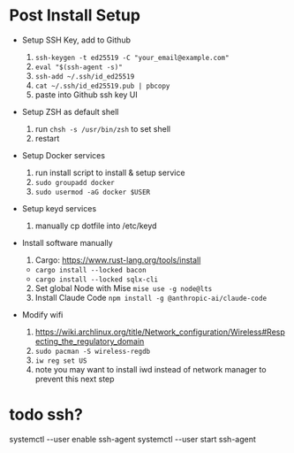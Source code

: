 # Post Install Setup

- Setup SSH Key, add to Github
  1. `ssh-keygen -t ed25519 -C "your_email@example.com"`
  2. `eval "$(ssh-agent -s)"`
  3. `ssh-add ~/.ssh/id_ed25519`
  4. `cat ~/.ssh/id_ed25519.pub | pbcopy`
  5. paste into Github ssh key UI

- Setup ZSH as default shell
  1. run `chsh -s /usr/bin/zsh` to set shell
  2. restart

- Setup Docker services
  1. run install script to install & setup service
  2. `sudo groupadd docker`
  3. `sudo usermod -aG docker $USER`

- Setup keyd services
  1. manually cp dotfile into /etc/keyd

- Install software manually
  1. Cargo: https://www.rust-lang.org/tools/install
    - `cargo install --locked bacon`
    - `cargo install --locked sqlx-cli`
  2. Set global Node with Mise `mise use -g node@lts`
  3. Install Claude Code `npm install -g @anthropic-ai/claude-code`

- Modify wifi
  1. https://wiki.archlinux.org/title/Network_configuration/Wireless#Respecting_the_regulatory_domain
  2. `sudo pacman -S wireless-regdb`
  3. `iw reg set US`
  3. note you may want to install iwd instead of network manager to prevent this next step
  <!-- 4. set network manager backend to iwd in `/etc/NetworkManager/NetworkManager.conf` -->
  <!--    ``` -->
  <!--    [device] -->
  <!--    wifi.backend=iwd -->
  <!--    ``` -->

# todo ssh?
systemctl --user enable ssh-agent
systemctl --user start ssh-agent
